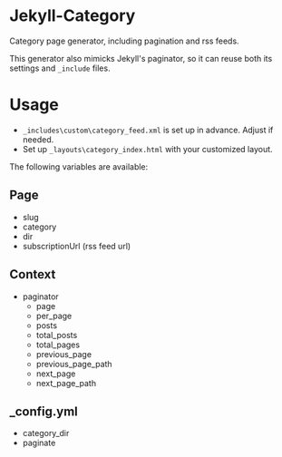 # Jekyll-Category
Category page generator, including pagination  and rss feeds.

This generator also mimicks Jekyll's paginator, so it can reuse both its settings and `_include` files.

# Usage

* `_includes\custom\category_feed.xml` is set up in advance. Adjust if needed.
* Set up `_layouts\category_index.html` with your customized layout.

The following variables are available:

## Page
* slug
* category
* dir
* subscriptionUrl (rss feed url)

## Context
* paginator
    * page
    * per_page
    * posts
    * total_posts
    * total_pages
    * previous_page
    * previous_page_path
    * next_page
    * next_page_path
    
    
## _config.yml
* category_dir
* paginate
